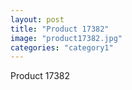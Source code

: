 ```yaml
---
layout: post
title: "Product 17382"
image: "product17382.jpg"
categories: "category1"
---
```

Product 17382
